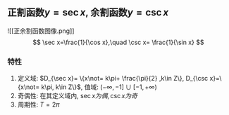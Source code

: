 ## 正割函数$y=\sec x$,  余割函数$y=\csc x$
![[正余割函数图像.png]]
$$
\sec x=\frac{1}{\cos x},\quad \csc x= \frac{1}{\sin x}
$$

### 特性
1. 定义域: $D_{\sec x}= \{x\not= k\pi+ \frac{\pi}{2} ,k\in Z\}, D_{\csc x}=\{x\not= k\pi, k\in Z\}$, 值域: $(-\infty, -1]\cup[-1, +\infty)$
2. 奇偶性: 在其定义域内, $\sec x 为偶, \csc x 为奇$
3. 周期性: $T=2\pi$
